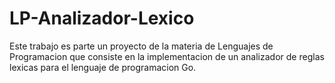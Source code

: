 # LP-Analizador-Lexico
Este trabajo es parte un proyecto de la materia de Lenguajes de Programacion que consiste en la implementacion de un analizador de reglas lexicas para el lenguaje de programacion Go. 
